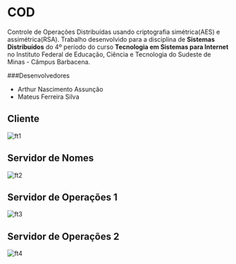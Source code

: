 COD
===

Controle de Operações Distribuídas usando criptografia simétrica(AES) e assimétrica(RSA).
Trabalho desenvolvido para a disciplina de **Sistemas Distribuídos** do 4º período do curso **Tecnologia em Sistemas para Internet** no Instituto Federal de Educação, Ciência e Tecnologia do Sudeste de Minas - Câmpus Barbacena.

###Desenvolvedores
* Arthur Nascimento Assunção
* Mateus Ferreira Silva

Cliente
-------
![ft1](https://raw.github.com/mtsferreirasilva/COD/master/screenshots/cliente.png)

Servidor de Nomes
------------
![ft2](https://raw.github.com/mtsferreirasilva/COD/master/screenshots/DNS.png)

Servidor de Operações 1
-----------------------
![ft3](https://raw.github.com/mtsferreirasilva/COD/master/screenshots/servidor-operacoes1.png)

Servidor de Operações 2
-----------------------
![ft4](https://raw.github.com/mtsferreirasilva/COD/master/screenshots/servidor-operacoes2.png)


